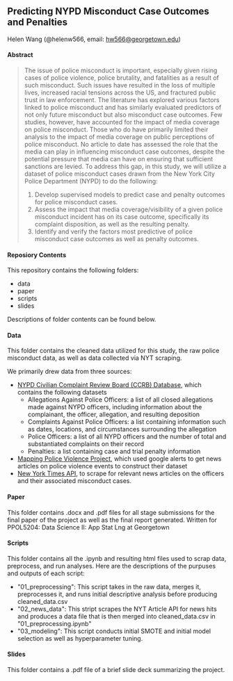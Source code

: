 ## Predicting NYPD Misconduct Case Outcomes and Penalties

Helen Wang (@helenw566, email: hw566@georgetown.edu)

#### Abstract

> The issue of police misconduct is important, especially given rising cases of police violence, police brutality, and fatalities as a result of such misconduct. Such issues have resulted in the loss of multiple lives, increased racial tensions across the US, and fractured public trust in law enforcement. The literature has explored various factors linked to police misconduct and has similarly evaluated predictors of not only future misconduct but also misconduct case outcomes. Few studies, however, have accounted for the impact of media coverage on police misconduct. Those who do have primarily limited their analysis to the impact of media coverage on public perceptions of police misconduct. No article to date has assessed the role that the media can play in influencing misconduct case outcomes, despite the potential pressure that media can have on ensuring that sufficient sanctions are levied. To address this gap, in this study, we will utilize a dataset of police misconduct cases drawn from the New York City Police Department (NYPD) to do the following:
> 1.	Develop supervised models to predict case and penalty outcomes for police misconduct cases.
> 2.	Assess the impact that media coverage/visibility of a given police misconduct incident has on its case outcome, specifically its complaint disposition, as well as the resulting penalty.
> 3.	Identify and verify the factors most predictive of police misconduct case outcomes as well as penalty outcomes.


#### Reposiory Contents

This repository contains the following folders: 

- data
- paper
- scripts
- slides

 Descriptions of folder contents can be found below.

 #### Data

This folder contains the cleaned data utilized for this study, the raw police misconduct data, as well as data collected via NYT scraping.

We primarily drew data from three sources:

- [NYPD Civilian Complaint Review Board (CCRB) Database](https://data.cityofnewyork.us/browse?Data-Collection_Data-Collection=CCRB+Complaints+Database&sortBy=relevance&pageSize=20&page=1), which contains the following datasets
  - Allegations Against Police Officers: a list of all closed allegations made against NYPD officers, including information about the complainant, the officer, allegation, and resulting deposition 
  - Complaints Against Police Officers: a list containing information such as dates, locations, and circumstances surrounding the allegation 
  - Police Officers: a list of all NYPD officers and the number of total and substantiated complaints on their record 
  - Penalties: a list containing case and trial penalty information
- [Mapping Police Violence Project](https://airtable.com/appzVzSeINK1S3EVR/shroOenW19l1m3w0H/tblxearKzw8W7ViN8), which used google alerts to get news articles on police violence events to construct their dataset
- [New York Times API](https://developer.nytimes.com/docs/articlesearch-product/1/overview), to scrape for relevant news articles on the officers and their associated misconduct cases. 


#### Paper

This folder contains .docx and .pdf files for all stage submissions for the final paper of the project as well as the final report generated. Written for PPOL5204: Data Science II: App Stat Lng at Georgetown

#### Scripts

This folder contains all the .ipynb and resulting html files used to scrap data, preprocess, and run analyses. Here are the descriptions of the purpuses and outputs of each script:

- "01_preprocessing": This script takes in the raw data, merges it, preprocesses it, and runs initial descriptive analysis before producing cleaned_data.csv
- "02_news_data": This stript scrapes the NYT Article API for news hits and produces a data file that is then merged into cleaned_data.csv in "01_preprocessing.ipynb"
- "03_modeling": This script conducts initial SMOTE and initial model selection as well as hyperparameter tuning.

#### Slides
This folder contains a .pdf file of a brief slide deck summarizing the project.

